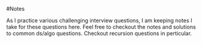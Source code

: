 #Notes

As I practice various challenging interview questions, I am keeping notes I take for these questions here.
Feel free to checkout the notes and solutions to common ds/algo questions. 
Checkout recursion questions in perticular.
